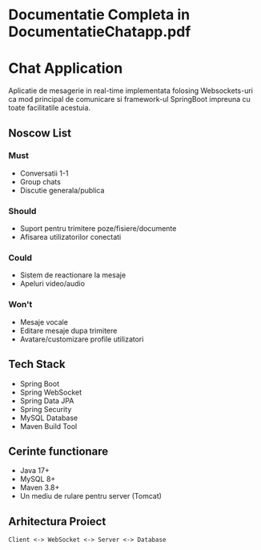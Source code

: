 # Documentatie Completa in DocumentatieChatapp.pdf
# Chat Application

Aplicatie de mesagerie in real-time implementata folosing Websockets-uri ca mod principal de comunicare si framework-ul SpringBoot impreuna cu toate facilitatile acestuia. 

## Noscow List

### Must
- Conversatii 1-1
- Group chats
- Discutie generala/publica

### Should
- Suport pentru trimitere poze/fisiere/documente
- Afisarea utilizatorilor conectati

### Could
- Sistem de reactionare la mesaje
- Apeluri video/audio

### Won't
- Mesaje vocale
- Editare mesaje dupa trimitere
- Avatare/customizare profile utilizatori

## Tech Stack
- Spring Boot
- Spring WebSocket 
- Spring Data JPA
- Spring Security
- MySQL Database
- Maven Build Tool

## Cerinte functionare
- Java 17+
- MySQL 8+
- Maven 3.8+
- Un mediu de rulare pentru server (Tomcat)

## Arhitectura Proiect

```plaintext
Client <-> WebSocket <-> Server <-> Database
```

